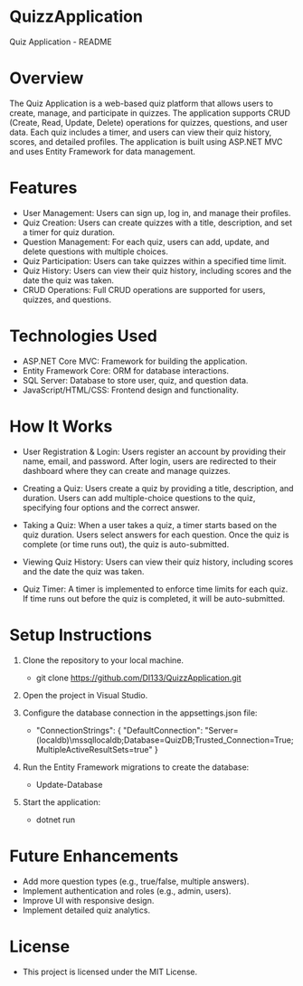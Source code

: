 # QuizzApplication

Quiz Application - README

# Overview
The Quiz Application is a web-based quiz platform that allows users to create, manage, and participate in quizzes. The application supports CRUD (Create, Read, Update, Delete) operations for quizzes, questions, and user data. Each quiz includes a timer, and users can view their quiz history, scores, and detailed profiles. The application is built using ASP.NET MVC and uses Entity Framework for data management.

# Features
- User Management: Users can sign up, log in, and manage their profiles.
- Quiz Creation: Users can create quizzes with a title, description, and set a timer for quiz duration.
- Question Management: For each quiz, users can add, update, and delete questions with multiple choices.
- Quiz Participation: Users can take quizzes within a specified time limit.
- Quiz History: Users can view their quiz history, including scores and the date the quiz was taken.
- CRUD Operations: Full CRUD operations are supported for users, quizzes, and questions.

# Technologies Used
- ASP.NET Core MVC: Framework for building the application.
- Entity Framework Core: ORM for database interactions.
- SQL Server: Database to store user, quiz, and question data.
- JavaScript/HTML/CSS: Frontend design and functionality.

# How It Works
- User Registration & Login:
Users register an account by providing their name, email, and password.
After login, users are redirected to their dashboard where they can create and manage quizzes.

- Creating a Quiz:
Users create a quiz by providing a title, description, and duration.
Users can add multiple-choice questions to the quiz, specifying four options and the correct answer.

- Taking a Quiz:
When a user takes a quiz, a timer starts based on the quiz duration.
Users select answers for each question. Once the quiz is complete (or time runs out), the quiz is auto-submitted.

- Viewing Quiz History:
Users can view their quiz history, including scores and the date the quiz was taken.

- Quiz Timer:
A timer is implemented to enforce time limits for each quiz.
If time runs out before the quiz is completed, it will be auto-submitted.


# Setup Instructions
1. Clone the repository to your local machine.
   - git clone https://github.com/DI133/QuizzApplication.git
   
2. Open the project in Visual Studio.

3. Configure the database connection in the appsettings.json file:
   - "ConnectionStrings": { "DefaultConnection": "Server=(localdb)\\mssqllocaldb;Database=QuizDB;Trusted_Connection=True;MultipleActiveResultSets=true" }

4. Run the Entity Framework migrations to create the database:
   - Update-Database

5. Start the application:
   - dotnet run


# Future Enhancements
- Add more question types (e.g., true/false, multiple answers).
- Implement authentication and roles (e.g., admin, users).
- Improve UI with responsive design.
- Implement detailed quiz analytics.


# License
- This project is licensed under the MIT License.
